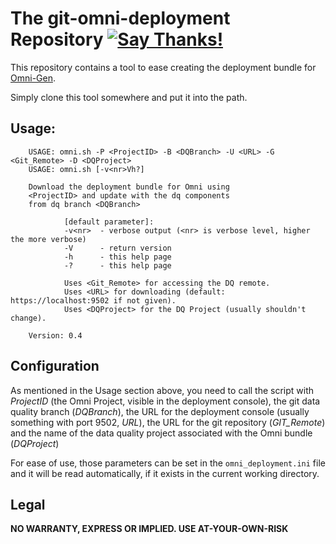 
# The git-omni-deployment Repository [![Say Thanks!](https://img.shields.io/badge/Say%20Thanks-!-1EAEDB.svg)](https://saythanks.io/to/cb%40256bit.org)

This repository contains a tool to ease creating the deployment bundle for [Omni-Gen](https://www.ibi.com/data-platform/).

Simply clone this tool somewhere and put it into the path.


## Usage:

		USAGE: omni.sh -P <ProjectID> -B <DQBranch> -U <URL> -G <Git_Remote> -D <DQProject>
		USAGE: omni.sh [-v<nr>Vh?]

		Download the deployment bundle for Omni using
		<ProjectID> and update with the dq components
		from dq branch <DQBranch>

				[default parameter]:
				-v<nr>	- verbose output (<nr> is verbose level, higher the more verbose)
				-V		- return version
				-h		- this help page
				-?		- this help page

				Uses <Git_Remote> for accessing the DQ remote.
				Uses <URL> for downloading (default: https://localhost:9502 if not given).
				Uses <DQProject> for the DQ Project (usually shouldn't change).

		Version: 0.4

## Configuration

As mentioned in the Usage section above, you need to call the script with
*ProjectID* (the Omni Project, visible in the deployment console), the git
data quality branch (*DQBranch*), the URL for the deployment console (usually
something with port 9502, *URL*), the URL for the git repository (*GIT_Remote*)
and the name of the data quality project associated with the Omni bundle
(*DQProject*)

For ease of use, those parameters can be set in the `omni_deployment.ini` file
and it will be read automatically, if it exists in the current working
directory.


## Legal
__NO WARRANTY, EXPRESS OR IMPLIED.  USE AT-YOUR-OWN-RISK__

